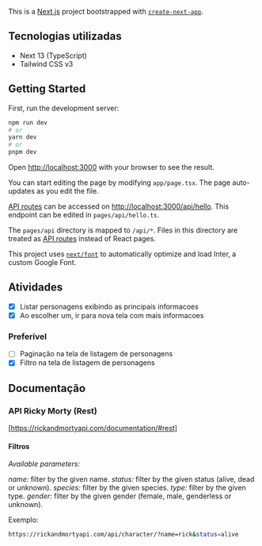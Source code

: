 This is a [Next.js](https://nextjs.org/) project bootstrapped with [`create-next-app`](https://github.com/vercel/next.js/tree/canary/packages/create-next-app).

## Tecnologias utilizadas

- Next 13 (TypeScript)
- Tailwind CSS v3

## Getting Started

First, run the development server:

```bash
npm run dev
# or
yarn dev
# or
pnpm dev
```

Open [http://localhost:3000](http://localhost:3000) with your browser to see the result.

You can start editing the page by modifying `app/page.tsx`. The page auto-updates as you edit the file.

[API routes](https://nextjs.org/docs/api-routes/introduction) can be accessed on [http://localhost:3000/api/hello](http://localhost:3000/api/hello). This endpoint can be edited in `pages/api/hello.ts`.

The `pages/api` directory is mapped to `/api/*`. Files in this directory are treated as [API routes](https://nextjs.org/docs/api-routes/introduction) instead of React pages.

This project uses [`next/font`](https://nextjs.org/docs/basic-features/font-optimization) to automatically optimize and load Inter, a custom Google Font.

## Atividades

- [x] Listar personagens exibindo as principais informacoes
- [x] Ao escolher um, ir para nova tela com mais informacoes

### Preferível

- [ ] Paginação na tela de listagem de personagens
- [x] Filtro na tela de listagem de personagens

## Documentação

### API Ricky Morty (Rest)
[https://rickandmortyapi.com/documentation/#rest]

#### Filtros

*Available parameters:*

*name:*     filter by the given name.
*status:*   filter by the given status (alive, dead or unknown).
*species:*  filter by the given species.
*type:*     filter by the given type.
*gender:*   filter by the given gender (female, male, genderless or unknown).

Exemplo:

```bash
https://rickandmortyapi.com/api/character/?name=rick&status=alive
```